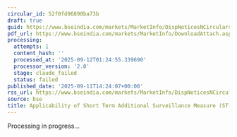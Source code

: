 ```yaml
---
circular_id: 52f0fd96898ba73b
draft: true
guid: https://www.bseindia.com/markets/MarketInfo/DispNoticesNCirculars.aspx?Noticeid={20CDED31-417C-429C-B822-286CAD5F0E78}&noticeno=20250911-80&dt=09/11/2025&icount=80&totcount=91&flag=0
pdf_url: https://www.bseindia.com/markets/MarketInfo/DownloadAttach.aspx?id=20250911-80&attachedId=071270ae-381a-4fd5-bf63-303b38dee23f
processing:
  attempts: 1
  content_hash: ''
  processed_at: '2025-09-12T01:24:55.339690'
  processor_version: '2.0'
  stage: claude_failed
  status: failed
published_date: '2025-09-11T14:24:07+00:00'
rss_url: https://www.bseindia.com/markets/MarketInfo/DispNoticesNCirculars.aspx?Noticeid={20CDED31-417C-429C-B822-286CAD5F0E78}&noticeno=20250911-80&dt=09/11/2025&icount=80&totcount=91&flag=0
source: bse
title: Applicability of Short Term Additional Surveillance Measure (ST-ASM)
---
```


Processing in progress...